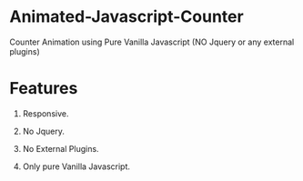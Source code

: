 # Animated-Javascript-Counter
Counter Animation using Pure Vanilla Javascript (NO Jquery or any external plugins)

# Features 

1. Responsive.

2. No Jquery.

3. No External Plugins.

4. Only pure Vanilla Javascript.
